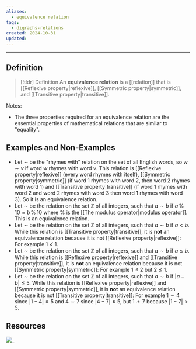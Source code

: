 ```yaml
---
aliases:
  - equivalence relation
tags:
  - digraphs-relations
created: 2024-10-31
updated:
---
```

---
## Definition 

> [!tldr] Definition
> An **equivalence relation** is a [[relation]] that is [[Reflexive property|reflexive]], [[Symmetric property|symmetric]], and [[Transitive property|transitive]]. 

Notes: 
- The three properties required for an equivalence relation are the essential properties of mathematical relations that are similar to "equality". 

## Examples and Non-Examples

- Let $\sim$ be the "rhymes with" relation on the set of all English words, so $w \sim v$ if word $w$ rhymes with word $v$. This relation is [[Reflexive property|reflexive]] (every word rhymes with itself), [[Symmetric property|symmetric]] (if word 1 rhymes with word 2, then word 2 rhymes with word 1) and [[Transitive property|transitive]] (if word 1 rhymes with word 2 and word 2 rhymes with word 3 then word 1 rhymes with word 3). So it is an equivalence relation. 
- Let $\sim$ be the relation on the set $\mathbb{Z}$ of all integers, such that $a \sim b$ if $a \, \% \, 10 = b \, \% \, 10$ where $\%$ is the [[The modulus operator|modulus operator]]. This is an equivalence relation. 
- Let $\sim$ be the relation on the set $\mathbb{Z}$ of all integers, such that $a \sim b$ if $a < b$. While this relation is [[Transitive property|transitive]], it is **not** an equivalence relation because it is not [[Reflexive property|reflexive]]: For example $1 \not < 1$. 
- Let $\sim$ be the relation on the set $\mathbb{Z}$ of all integers, such that $a \sim b$ if $a \leq b$. While this relation is [[Reflexive property|reflexive]] and [[Transitive property|transitive]], it is **not** an equivalence relation because it is not [[Symmetric property|symmetric]]: For example $1 \leq 2$ but $2 \not \leq 1$. 
- Let $\sim$ be the relation on the set $\mathbb{Z}$ of all integers, such that $a \sim b$ if $|a - b| \leq 5$. While this relation is [[Reflexive property|reflexive]] and [[Symmetric property|symmetric]], it is **not** an equivalence relation because it is not [[Transitive property|transitive]]: For example $1 \sim 4$ since $|1-4| \leq 5$ and $4 \sim 7$ since $|4-7| \leq 5$, but $1 \not \sim 7$ because $|1-7| > 5$. 

## Resources 

![](https://www.youtube.com/watch?v=T6RUxvJR8i4)_

